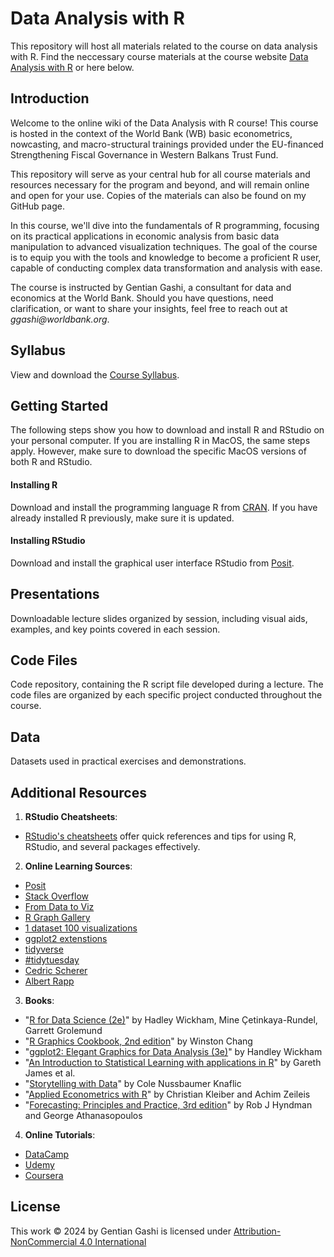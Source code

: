 # Data Analysis with R
This repository will host all materials related to the course on data analysis with R. Find the neccessary course materials at the course website [Data Analysis with R](https://gentiang.github.io/data_analysis_with_r/) or here below.

## Introduction

Welcome to the online wiki of the Data Analysis with R course! This course is hosted in the context of the World Bank (WB) basic econometrics, nowcasting, and macro-structural trainings provided under the EU-financed Strengthening Fiscal Governance in Western Balkans Trust Fund.

This repository will serve as your central hub for all course materials and resources necessary for the program and beyond, and will remain online and open for your use. Copies of the materials can also be found on my GitHub page.

In this course, we'll dive into the fundamentals of R programming, focusing on its practical applications in economic analysis from basic data manipulation to advanced visualization techniques. The goal of the course is to equip you with the tools and knowledge to become a proficient R user, capable of conducting complex data transformation and analysis with ease.

The course is instructed by Gentian Gashi, a consultant for data and economics at the World Bank. Should you have questions, need clarification, or want to share your insights, feel free to reach out at *ggashi\@worldbank.org*.

## Syllabus

View and download the [Course Syllabus](Materials/Syllabus/Data_Analysis_with_R_Syllabus.pdf).

## Getting Started

The following steps show you how to download and install R and RStudio on your personal computer. If you are installing R in MacOS, the same steps apply. However, make sure to download the specific MacOS versions of both R and RStudio.

#### Installing R

Download and install the programming language R from [CRAN](https://cran.r-project.org/ "Download R"). If you have already installed R previously, make sure it is updated.

#### Installing RStudio

Download and install the graphical user interface RStudio from [Posit](https://posit.co/download/rstudio-desktop/ "Download RStudio").

## Presentations

Downloadable lecture slides organized by session, including visual aids, examples, and key points covered in each session.

## Code Files

Code repository, containing the R script file developed during a lecture. The code files are organized by each specific project conducted throughout the course.

## Data

Datasets used in practical exercises and demonstrations.

## Additional Resources

1.  **RStudio Cheatsheets**:

-   [RStudio's cheatsheets](https://posit.co/resources/cheatsheets/) offer quick references and tips for using R, RStudio, and several packages effectively.

2.  **Online Learning Sources**:

-   [Posit](https://www.youtube.com/@PositPBC)
-   [Stack Overflow](https://stackoverflow.com/)
-   [From Data to Viz](https://www.data-to-viz.com/)
-   [R Graph Gallery](https://r-graph-gallery.com/)
-   [1 dataset 100 visualizations](https://100.datavizproject.com/)
-   [ggplot2 extenstions](https://exts.ggplot2.tidyverse.org/gallery/)
-   [tidyverse](https://www.tidyverse.org/packages/)
-   [#tidytuesday](https://github.com/rfordatascience/tidytuesday)
-   [Cedric Scherer](https://www.cedricscherer.com/top/dataviz/)
-   [Albert Rapp](https://www.youtube.com/@rappa753/videos)

3.  **Books**:

-   "[R for Data Science (2e)](https://r4ds.hadley.nz/)" by Hadley Wickham, Mine Çetinkaya-Rundel, Garrett Grolemund
-   "[R Graphics Cookbook, 2nd edition](https://r-graphics.org/)" by Winston Chang
-   "[ggplot2: Elegant Graphics for Data Analysis (3e)](https://ggplot2-book.org/)" by Handley Wickham
-   "[An Introduction to Statistical Learning with applications in R](https://www.statlearning.com/)" by Gareth James et al.
-   "[Storytelling with Data](https://www.storytellingwithdata.com/books)" by Cole Nussbaumer Knaflic
-   "[Applied Econometrics with R](https://link.springer.com/book/10.1007/978-0-387-77318-6)" by Christian Kleiber and Achim Zeileis
-   "[Forecasting: Principles and Practice, 3rd edition](https://otexts.com/fpp3/)" by Rob J Hyndman and George Athanasopoulos

4.  **Online Tutorials**:

-   [DataCamp](https://www.datacamp.com/tracks/data-analyst-with-r)
-   [Udemy](https://www.udemy.com/course/data-science-and-machine-learning-bootcamp-with-r/?couponCode=ST14MT32124)
-   [Coursera](https://www.coursera.org/professional-certificates/google-data-analytics)

## License
This work © 2024 by Gentian Gashi is licensed under [Attribution-NonCommercial 4.0 International](https://creativecommons.org/licenses/by-nc/4.0/)
